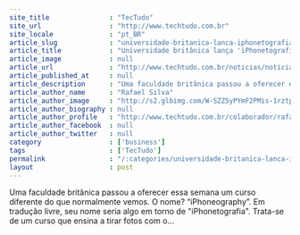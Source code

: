 ```yaml
---
site_title               : "TecTudo"
site_url                 : "http://www.techtudo.com.br"
site_locale              : "pt_BR"
article_slug             : "universidade-britanica-lanca-iphonetografia-curso-de-fotos-com-iphone"
article_title            : "Universidade britânica lança 'iPhonetografia', curso de fotos com iPhone"
article_image            : null
article_url              : "http://www.techtudo.com.br/noticias/noticia/2012/02/universidade-britanica-lanca-iphonetografia-curso-de-fotos-com-iphone.html"
article_published_at     : null
article_description      : "Uma faculdade britânica passou a oferecer essa semana um curso diferente do que normalmente vemos. O nome? “iPhoneography”. Em tradução livre, seu nome seria algo em torno de 'iPhonetografia'. Trata-se de um curso que ensina a tirar fotos com o..."
article_author_name      : "Rafael Silva"
article_author_image     : "http://s2.glbimg.com/W-SZZ5yPYmF2PMis-1rztplAXAI=/30x30/s2.glbimg.com/Qwk1F19fdspKvf7rHmY9NsBLm-8=/140x140/s.glbimg.com/po/tt2/f/original/2013/11/12/thumb3_1.png"
article_author_biography : null
article_author_profile   : "http://www.techtudo.com.br/colaborador/rafael-silva.html"
article_author_facebook  : null
article_author_twitter   : null
category                 : ['business']
tags                     : ['TecTudo']
permalink                : "/:categories/universidade-britanica-lanca-iphonetografia-curso-de-fotos-com-iphone/"
layout                   : post
---
```


Uma faculdade britânica passou a oferecer essa semana um curso diferente do que normalmente vemos. O nome? “iPhoneography”. Em tradução livre, seu nome seria algo em torno de "iPhonetografia". Trata-se de um curso que ensina a tirar fotos com o...
